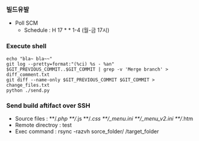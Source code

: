### 빌드유발
- Poll SCM
  - Schedule : H 17 * * 1-4 (월-금 17시)
 

### Execute shell
```
echo "bla~ bla~~"
git log --pretty=format:"(%ci) %s - %an" $GIT_PREVIOUS_COMMIT..$GIT_COMMIT | grep -v 'Merge branch' > diff_comment.txt
git diff --name-only $GIT_PREVIOUS_COMMIT $GIT_COMMIT > change_files.txt
python ./send.py
```

### Send build aftifact over SSH
- Source files : **/*.php **/*.js **/*.css **/_menu.ini **/_menu_v2.ini **/*.htm
- Remote directroy : test
- Exec command : rsync -razvh sorce_folder/ /target_folder
